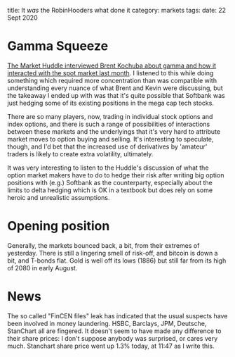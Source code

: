 title: It *was* the RobinHooders what done it
category: markets
tags: 
date: 22 Sept 2020

# Gamma Squeeze

[The Market Huddle interviewed Brent Kochuba about gamma and how it interacted with the spot market last month](https://www.youtube.com/watch?v=VZwCUaEav18&feature=youtu.be). I listened to this while doing something which required more concentration than was compatible with understanding every nuance of what Brent and Kevin were discussing, but the takeaway I ended up with was that it's quite possible that Softbank was just hedging some of its existing positions in the mega cap tech stocks.

There are so many players, now, trading in individual stock options and index options, and there is such a range of possibilities of interactions between these markets and the underlyings that it's very hard to attribute market moves to option buying and selling. It's interesting to speculate, though, and I'd bet that the increased use of derivatives by 'amateur' traders is likely to create extra volatility, ultimately.

It was very interesting to listen to the Huddle's discussion of what the option market makers have to do to hedge their risk after writing big option positions with (e.g.) Softbank as the counterparty, especially about the limits to delta hedging which is OK in a textbook but does rely on some heroic and unrealistic assumptions.

# Opening position

Generally, the markets bounced back, a bit, from their extremes of yesterday.
There is still a lingering smell of risk-off, and bitcoin is down a bit, and T-bonds flat.
Gold is well off its lows (1886) but still far from its high of 2080 in early August.

# News

The so called "FinCEN files" leak has indicated that the usual suspects have been involved in money laundering.
HSBC, Barclays, JPM, Deutsche, StanChart all are fingered. 
It doesn't seem to have made any difference to their share prices: I don't suppose anybody was surprised, or cares very much. Stanchart share price went up 1.3% today, at 11:47 as I write this.


